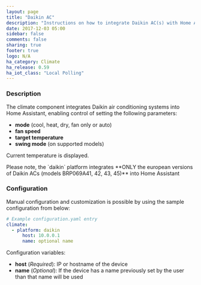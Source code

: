 ```yaml
---
layout: page
title: "Daikin AC"
description: "Instructions on how to integrate Daikin AC(s) with Home Assistant."
date: 2017-12-03 05:00
sidebar: false
comments: false
sharing: true
footer: true
logo: N/A
ha_category: Climate
ha_release: 0.59
ha_iot_class: "Local Polling"
---
```


### Description ###

The climate component integrates Daikin air conditioning systems into Home Assistant, enabling control of setting the following parameters:
- **mode** (cool, heat, dry, fan only or auto)
- **fan speed**
- **target temperature**
- **swing mode** (on supported models)

Current temperature is displayed.

<p class='note warning'>
    Please note, the `daikin` platform integrates **ONLY the european versions of Daikin ACs (models BRP069A41, 42, 43, 45)** into Home Assistant
</p>

### Configuration ###

Manual configuration and customization is possible by using the sample configuration from below:

```yaml
# Example configuration.yaml entry
climate:
  - platform: daikin
      host: 10.0.0.1
      name: optional name
```

Configuration variables:

- **host** (*Required*): IP or hostname of the device
- **name** (*Optional*): If the device has a name previously set by the user than that name will be used

